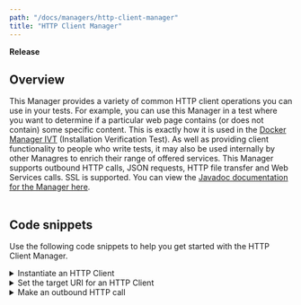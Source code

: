 ```yaml
---
path: "/docs/managers/http-client-manager"
title: "HTTP Client Manager"
---
```


**Release**

## Overview
This Manager provides a variety of common HTTP client                     operations you can use in your tests. For example, you                     can use this Manager in a test where you want to                     determine if a particular web page contains (or does not                     contain) some specific content. This is exactly how it is                     used in the <a href=                     "https://github.com/galasa-dev/managers/blob/master/galasa-managers-parent/galasa-managers-cloud-parent/dev.galasa.docker.manager.ivt/src/main/java/dev/galasa/docker/manager/ivt/DockerManagerIVT.java"                     target="_blank" rel="noopener noreferrer"> Docker Manager                     IVT</a> (Installation Verification Test). As well as                     providing client functionality to people who write tests,                     it may also be used internally by other Managres to                     enrich their range of offered services.                      This Manager supports outbound HTTP calls, JSON requests,                     HTTP file transfer and Web Services calls. SSL is                     supported.                     You can view the <a href=                     "https://javadoc.galasa.dev/dev/galasa/http/package-summary.html"                     target="_blank" rel="noopener noreferrer">Javadoc                     documentation for the Manager here</a>. <br>                     <br>




## Code snippets

Use the following code snippets to help you get started with the HTTP Client Manager.
 
<details><summary>Instantiate an HTTP Client</summary>

This code instantiates an HTTP Client.

```
@Httpclient
public IHttpClient client;
```

You can just as simply instantiate multiple HTTP Clients.

```
@Httpclient
public IHttpClient client1;

@Httpclient
public IHttpClient client2;
```

</details>

<details><summary>Set the target URI for an HTTP Client</summary>

This code sets an HTTP Client's target URI.

```
client.setURI("http://www.google.com");
```

You would typically use this call prior to, say, an outbound HTTP call
to retrieve the contents of a web page.

</details>

<details><summary>Make an outbound HTTP call</summary>

This code makes a get request to the given path.

```
String pageContent = client.get("/images",false);
```

Use this call after a prior call to `setURI` to establish the URI endpoint of your request.
The second parameter - a boolean - causes the function to retry as required if set to `true`.

</details>


